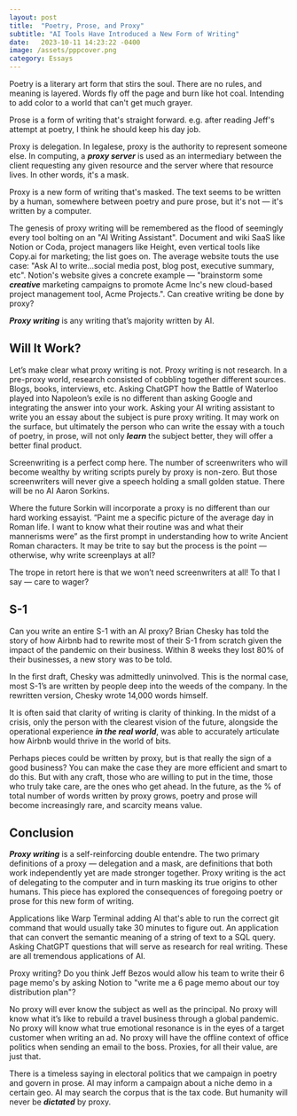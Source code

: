 ```yaml
---
layout: post
title:  "Poetry, Prose, and Proxy"
subtitle: "AI Tools Have Introduced a New Form of Writing"
date:   2023-10-11 14:23:22 -0400
image: /assets/pppcover.png
category: Essays
---
```

Poetry is a literary art form that stirs the soul.
There are no rules, and meaning is layered.
Words fly off the page and burn like hot coal.
Intending to add color to a world that can't get much grayer.

Prose is a form of writing that's straight forward. e.g. after reading Jeff's attempt at poetry, I think he should keep his day job.

Proxy is delegation. In legalese, proxy is the authority to represent someone else. In computing, a ***proxy server*** is used as an intermediary between the client requesting any given resource and the server where that resource lives. In other words, it's a mask.

Proxy is a new form of writing that's masked. The text seems to be written by a human, somewhere between poetry and pure prose, but it's not — it's written by a computer.

The genesis of proxy writing will be remembered as the flood of seemingly every tool bolting on an "AI Writing Assistant". Document and wiki SaaS like Notion or Coda, project managers like Height, even vertical tools like Copy.ai for marketing; the list goes on. The average website touts the use case: "Ask AI to write...social media post, blog post, executive summary, etc". Notion's website gives a concrete example — "brainstorm some ***creative*** marketing campaigns to promote Acme Inc's new cloud-based project management tool, Acme Projects.". Can creative writing be done by proxy?

***Proxy writing*** is any writing that’s majority written by AI.

## Will It Work? 
Let’s make clear what proxy writing is not. Proxy writing is not research. In a pre-proxy world, research consisted of cobbling together different sources. Blogs, books, interviews, etc. Asking ChatGPT how the Battle of Waterloo played into Napoleon’s exile is no different than asking Google and integrating the answer into your work. Asking your AI writing assistant to write you an essay about the subject is pure proxy writing. It may work on the surface, but ultimately the person who can write the essay with a touch of poetry, in prose, will not only ***learn*** the subject better, they will offer a better final product. 

Screenwriting is a perfect comp here. The number of screenwriters who will become wealthy by writing scripts purely by proxy is non-zero. But those screenwriters will never give a speech holding a small golden statue. There will be no AI Aaron Sorkins.

Where the future Sorkin will incorporate a proxy is no different than our hard working essayist. “Paint me a specific picture of the average day in Roman life. I want to know what their routine was and what their mannerisms were” as the first prompt in understanding how to write Ancient Roman characters. It may be trite to say but the process is the point — otherwise, why write screenplays at all?

The trope in retort here is that we won’t need screenwriters at all! To that I say — care to wager?

## S-1
Can you write an entire S-1 with an AI proxy? Brian Chesky has told the story of how Airbnb had to rewrite most of their S-1 from scratch given the impact of the pandemic on their business. Within 8 weeks they lost 80% of their businesses, a new story was to be told.

In the first draft, Chesky was admittedly uninvolved. This is the normal case, most S-1’s are written by people deep into the weeds of the company. In the rewritten version, Chesky wrote 14,000 words himself.

It is often said that clarity of writing is clarity of thinking. In the midst of a crisis, only the person with the clearest vision of the future, alongside the operational experience ***in the real world***, was able to accurately articulate how Airbnb would thrive in the world of bits. 

Perhaps pieces could be written by proxy, but is that really the sign of a good business? You can make the case they are more efficient and smart to do this. But with any craft, those who are willing to put in the time, those who truly take care, are the ones who get ahead. In the future, as the % of total number of words written by proxy grows, poetry and prose will become increasingly rare, and scarcity means value.

## Conclusion  
***Proxy writing*** is a self-reinforcing double entendre. The two primary definitions of a proxy — delegation and a mask, are definitions that both work independently yet are made stronger together. Proxy writing is the act of delegating to the computer and in turn masking its true origins to other humans. This piece has explored the consequences of foregoing poetry or prose for this new form of writing. 

Applications like Warp Terminal adding AI that's able to run the correct git command that would usually take 30 minutes to figure out. An application that can convert the semantic meaning of a string of text to a SQL query. Asking ChatGPT questions that will serve as research for real writing. These are all tremendous applications of AI. 

Proxy writing? Do you think Jeff Bezos would allow his team to write their 6 page memo's by asking Notion to "write me a 6 page memo about our toy distribution plan"?

No proxy will ever know the subject as well as the principal. No proxy will know what it’s like to rebuild a travel business through a global pandemic. No proxy will know what true emotional  resonance is in the eyes of a target customer when writing an ad. No proxy will have the offline context of office politics when sending an email to the boss. Proxies, for all their value, are just that. 

There is a timeless saying in electoral politics that we campaign in poetry and govern in prose. AI may inform a campaign about a niche demo in a certain geo. AI may search the corpus that is the tax code. But humanity will never be ***dictated*** by proxy.   